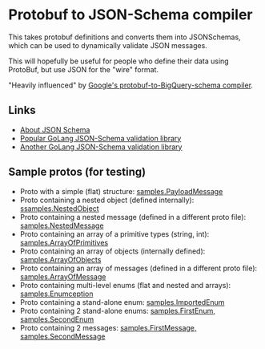 Protobuf to JSON-Schema compiler
================================
This takes protobuf definitions and converts them into JSONSchemas, which can be used to dynamically validate JSON messages.

This will hopefully be useful for people who define their data using ProtoBuf, but use JSON for the "wire" format.

"Heavily influenced" by [Google's protobuf-to-BigQuery-schema compiler](https://github.com/GoogleCloudPlatform/protoc-gen-bq-schema).


Links
-----
* [About JSON Schema](http://json-schema.org/)
* [Popular GoLang JSON-Schema validation library](https://github.com/xeipuuv/gojsonschema)
* [Another GoLang JSON-Schema validation library](https://github.com/lestrrat/go-jsschema)


Sample protos (for testing)
---------------------------
* Proto with a simple (flat) structure: [samples.PayloadMessage](PayloadMessage.proto)
* Proto containing a nested object (defined internally): [ssamples.NestedObject](NestedObject.proto)
* Proto containing a nested message (defined in a different proto file): [samples.NestedMessage](NestedMessage.proto)
* Proto containing an array of a primitive types (string, int): [samples.ArrayOfPrimitives](ArrayOfPrimitives.proto)
* Proto containing an array of objects (internally defined): [samples.ArrayOfObjects](ArrayOfObjects.proto)
* Proto containing an array of messages (defined in a different proto file): [samples.ArrayOfMessage](ArrayOfMessage.proto)
* Proto containing multi-level enums (flat and nested and arrays): [samples.Enumception](Enumception.proto)
* Proto containing a stand-alone enum: [samples.ImportedEnum](ImportedEnum.proto)
* Proto containing 2 stand-alone enums: [samples.FirstEnum, samples.SecondEnum](SeveralEnums.proto)
* Proto containing 2 messages: [samples.FirstMessage, samples.SecondMessage](SeveralMessages.proto)
